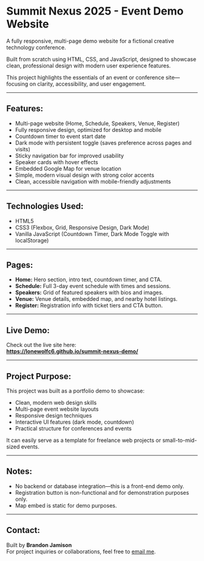 # Summit Nexus 2025 - Event Demo Website

A fully responsive, multi-page demo website for a fictional creative technology conference.

Built from scratch using HTML, CSS, and JavaScript, designed to showcase clean, professional design with modern user experience features.

This project highlights the essentials of an event or conference site—focusing on clarity, accessibility, and user engagement.

---

## Features:
- Multi-page website (Home, Schedule, Speakers, Venue, Register)
- Fully responsive design, optimized for desktop and mobile
- Countdown timer to event start date
- Dark mode with persistent toggle (saves preference across pages and visits)
- Sticky navigation bar for improved usability
- Speaker cards with hover effects
- Embedded Google Map for venue location
- Simple, modern visual design with strong color accents
- Clean, accessible navigation with mobile-friendly adjustments

---

## Technologies Used:
- HTML5  
- CSS3 (Flexbox, Grid, Responsive Design, Dark Mode)  
- Vanilla JavaScript (Countdown Timer, Dark Mode Toggle with localStorage)

---

## Pages:
- **Home:** Hero section, intro text, countdown timer, and CTA.
- **Schedule:** Full 3-day event schedule with times and sessions.
- **Speakers:** Grid of featured speakers with bios and images.
- **Venue:** Venue details, embedded map, and nearby hotel listings.
- **Register:** Registration info with ticket tiers and CTA button.

---

## Live Demo:
Check out the live site here:  
**https://lonewolfc6.github.io/summit-nexus-demo/**  

---

## Project Purpose:
This project was built as a portfolio demo to showcase:
- Clean, modern web design skills  
- Multi-page event website layouts  
- Responsive design techniques  
- Interactive UI features (dark mode, countdown)  
- Practical structure for conferences and events

It can easily serve as a template for freelance web projects or small-to-mid-sized events.

---

## Notes:
- No backend or database integration—this is a front-end demo only.
- Registration button is non-functional and for demonstration purposes only.
- Map embed is static for demo purposes.

---

## Contact:
Built by **Brandon Jamison**  
For project inquiries or collaborations, feel free to [email me](brandonjamison.dev@gmail.com).
